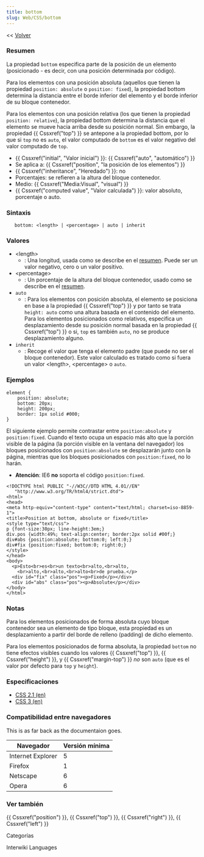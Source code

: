 ```yaml
---
title: bottom
slug: Web/CSS/bottom
---
```


<< [Volver](es/Gu%c3%ada_de_referencia_de_CSS)

### Resumen

La propiedad `bottom` especifica parte de la posición de un elemento (posicionado - es decir, con una posición determinada por código).

Para los elementos con una posición absoluta (aquellos que tienen la propiedad `position: absolute` o `position: fixed`), la propiedad bottom determina la distancia entre el borde inferior del elemento y el borde inferior de su bloque contenedor.

Para los elementos con una posición relativa (los que tienen la propiedad `position: relative`), la propiedad bottom determina la distancia que el elemento se mueve hacia arriba desde su posición normal. Sin embargo, la propiedad {{ Cssxref("top") }} se antepone a la propiedad bottom, por lo que si `top` no es `auto`, el valor computado de `bottom` es el valor negativo del valor computado de `top`.

- {{ Cssxref("initial", "Valor inicial") }}: {{ Cssxref("auto", "automático") }}
- Se aplica a: {{ Cssxref("position", "la posición de los elementos") }}
- {{ Cssxref("inheritance", "Heredado") }}: no
- Porcentajes: se refieren a la altura del bloque contenedor.
- Medio: {{ Cssxref("Media:Visual", "visual") }}
- {{ Cssxref("computed value", "Valor calculada") }}: valor absoluto, porcentaje o auto.

### Sintaxis

```
   bottom: <length> | <percentage> | auto | inherit
```

### Valores

- \<length>
  - : Una longitud, usada como se describe en el [resumen](#Resumen). Puede ser un valor negativo, cero o un valor positivo.
- \<percentage>
  - : Un porcentaje de la altura del bloque contenedor, usado como se describe en el [resumen](#Resumen).
- `auto`
  - : Para los elementos con posición absoluta, el elemento se posiciona en base a la propiedad {{ Cssxref("top") }} y por tanto se trata `height: auto` como una altura basada en el contenido del elemento. Para los elementos posicionados como relativos, especifica un desplazamiento desde su posición normal basada en la propiedad {{ Cssxref("top") }} o si, `top` es también `auto`, no se produce desplazamiento alguno.
- `inherit`
  - : Recoge el valor que tenga el elemento padre (que puede no ser el bloque contenedor). Este valor calculado es tratado como si fuera un valor \<length>, \<percentage> o `auto`.

### Ejemplos

```
element {
    position: absolute;
    bottom: 20px;
    height: 200px;
    border: 1px solid #000;
}
```

El siguiente ejemplo permite contrastar entre `position:absolute` y `position:fixed`. Cuando el texto ocupa un espacio más alto que la porción visible de la página (la porción visible en la ventana del navegador) los bloques posicionados con `position:absolute` se desplazarán junto con la página, mientras que los bloques posicionados con `position:fixed`, no lo harán.

- **Atención**: IE6 **no** soporta el código `position:fixed`.

```
<!DOCTYPE html PUBLIC "-//W3C//DTD HTML 4.01//EN"
   "http://www.w3.org/TR/html4/strict.dtd">
<html>
<head>
<meta http-equiv="content-type" content="text/html; charset=iso-8859-1">
<title>Position at bottom, absolute or fixed</title>
<style type="text/css">
p {font-size:30px; line-height:3em;}
div.pos {width:49%; text-align:center; border:2px solid #00f;}
div#abs {position:absolute; bottom:0; left:0;}
div#fix {position:fixed; bottom:0; right:0;}
</style>
</head>
<body>
  <p>Esto<br>es<br>un texto<br>alto,<br>alto,
    <br>alto,<br>alto,<br>alto<br>de prueba.</p>
  <div id="fix" class="pos"><p>Fixed</p></div>
  <div id="abs" class="pos"><p>Absolute</p></div>
</body>
</html>
```

### Notas

Para los elementos posicionados de forma absoluta cuyo bloque contenedor sea un elemento de tipo bloque, esta propiedad es un desplazamiento a partir del borde de relleno (padding) de dicho elemento.

Para los elementos posicionados de forma absoluta, la propiedad `bottom` no tiene efectos visibles cuando los valores {{ Cssxref("top") }}, {{ Cssxref("height") }}, y {{ Cssxref("margin-top") }} _no_ son `auto` (que es el valor por defecto para `top` y `height`).

### Especificaciones

- [CSS 2.1 (en)](http://www.w3.org/TR/CSS21/visuren.html#propdef-bottom)
- [CSS 3 (en)](http://www.w3.org/Style/CSS/current-work#positioning)

### Compatibilidad entre navegadores

This is as far back as the documentaion goes.

| Navegador         | Versión mínima |
| ----------------- | -------------- |
| Internet Explorer | 5              |
| Firefox           | 1              |
| Netscape          | 6              |
| Opera             | 6              |

### Ver también

{{ Cssxref("position") }}, {{ Cssxref("top") }}, {{ Cssxref("right") }}, {{ Cssxref("left") }}

Categorías

Interwiki Languages
